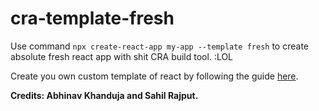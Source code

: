 # cra-template-fresh

Use command `npx create-react-app my-app --template fresh` to create absolute fresh react app with shit CRA build tool. :LOL

Create you own custom template of react by following the guide [here](https://create-react-app.dev/docs/custom-templates/).

__Credits: Abhinav Khanduja and Sahil Rajput.__
